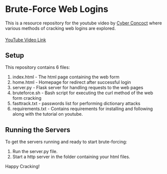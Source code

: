 # Brute-Force Web Logins

This is a resource repository for the youtube video by [Cyber Concoct](youtube.com/@cyberconcoct) where various methods of cracking web logins are explored.
####
[YouTube Video Link](youtube.com/@cyberconcoct)

## Setup
This repository contains 6 files:
1. index.html - The html page containing the web form
2. home.html - Homepage for redirect after successful login
3. server.py - Flask server for handling requests to the web pages
4. bruteforce.sh - Bash script for executing the curl method of the web form cracking
5. fasttrack.txt - passwords list for performing dictionary attacks
6. requirements.txt - Contains requirements for installing and following along with the tutorial on youtube.

## Running the Servers
To get the servers running and ready to start brute-forcing:
1. Run the server.py file.
2. Start a http server in the folder containing your html files.

Happy Cracking!
